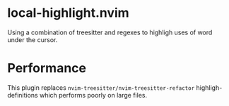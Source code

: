 # local-highlight.nvim

Using a combination of treesitter and regexes to highligh uses of word under the
cursor.

# Performance

This plugin replaces `nvim-treesitter/nvim-treesitter-refactor`
highligh-definitions which performs poorly on large files.
